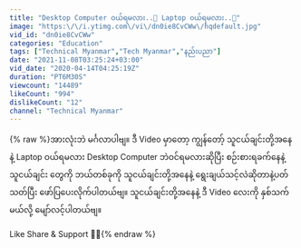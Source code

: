 ```yaml
---
title: "Desktop Computer ဝယ်ရမလား..🤔 Laptop ၀ယ်ရမလား..🤔"
image: "https:\/\/i.ytimg.com\/vi\/dn0ie8CvCWw\/hqdefault.jpg"
vid_id: "dn0ie8CvCWw"
categories: "Education"
tags: ["Technical Myanmar","Tech Myanmar","နည်းပညာ"]
date: "2021-11-08T03:25:24+03:00"
vid_date: "2020-04-14T04:25:19Z"
duration: "PT6M30S"
viewcount: "14489"
likeCount: "994"
dislikeCount: "12"
channel: "Technical Myanmar"
---
```

{% raw %}အားလုံးဘဲ မင်္ဂလာပါဗျ။ ဒီ Video မှာတော့ ကျွန်တော့် သူငယ်ချင်းတို့အနေနဲ့ Laptop ဝယ်ရမလား Desktop Computer ဘဲဝင်ရမလားဆိုပြီး စဉ်းစားရခက်နေနဲ့ သူငယ်ချင်း တွေကို ဘယ်တစ်ခုကို သူငယ်ချင်းတို့အနေနဲ့ ရွေးချယ်သင့်လဲဆိုတာနဲ့ပတ်သတ်ပြီး ဖော်ပြပေးလိုက်ပါတယ်ဗျ။ သူငယ်ချင်းတို့အနေနဲ့ ဒီ Video လေးကို နှစ်သက်မယ်လို့ မျော်လင့်ပါတယ်ဗျ။<br /><br />Like Share &amp; Support 🥰🥰{% endraw %}
